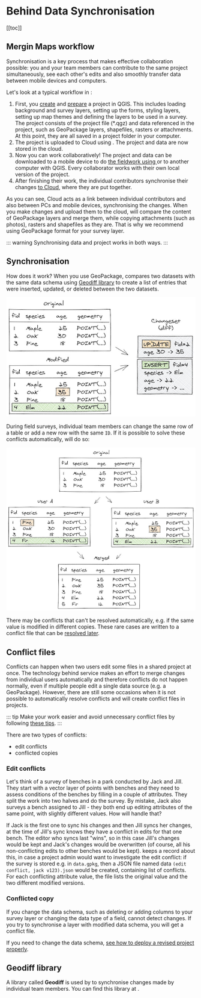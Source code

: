 # Behind Data Synchronisation
<!-- concept / reference -->
[[toc]]

## Mergin Maps workflow
Synchronisation is a key process that makes effective collaboration possible: you and your team members can contribute to the same project simultaneously, see each other's edits and also smoothly transfer data between mobile devices and computers.

Let's look at a typical workflow in <MainPlatformNameLink />:
1. First, you [create](./create-project/#create-a-project-in-qgis) and [prepare](../gis/features/) a <MainPlatformName /> project in QGIS. This includes loading background and survey layers, setting up the forms, styling layers, setting up map themes and defining the layers to be used in a survey. The <MainPlatformName /> project consists of the project file (*.qgz) and data referenced in the project, such as GeoPackage layers, shapefiles, rasters or attachments. At this point, they are all saved in a project folder in your computer.
2. The <MainPlatformName /> project is uploaded to <MainPlatformNameLink /> Cloud using [<QGISPluginName />](./plugin-sync-project/). The project and data are now stored in the cloud.
3. Now you can work collaboratively! The project and data can be downloaded to a mobile device to do [the fieldwork using <MobileAppName /> ](../tutorials/mobile/) or to another computer with QGIS. Every collaborator works with their own local version of the project.
4. After finishing their work, the individual contributors synchronise their changes [to <MainPlatformName /> Cloud](../tutorials/mobile/#saving-data-to-the-cloud), where they are put together.

As you can see, <MainPlatformName /> Cloud acts as a link between individual contributors and also between PCs and mobile devices, synchronising the changes. When you make changes and upload them to the cloud, <MainPlatformNameLink /> will compare the content of GeoPackage layers and merge them, while copying attachments (such as photos), rasters and shapefiles as they are. That is why we recommend using GeoPackage format for your survey layer.

::: warning
Synchronising data and project works in both ways.
:::

## Synchronisation
How does it work? When you use GeoPackage, <MainPlatformNameLink /> compares two datasets with the same data schema using [Geodiff library](#geodiff-library) to create a list of entries that were inserted, updated, or deleted between the two datasets. 

![Scheme of detecting changes](./geodiff-diff.jpg "Scheme of detecting changes")

During field surveys, individual team members can change the same row of a table or add a new row with the same `ID`. If it is possible to solve these conflicts automatically, <MainPlatformName /> will do so:

![Scheme of merging changes from two users](./geodiff-rebase.jpg "Scheme of merging changes from two users")

There may be conflicts that can't be resolved automatically, e.g. if the same value is modified in different copies. These rare cases are written to a conflict file that can be [resolved later](./missing-data/#there-are-conflict-files-in-the-folder).

## Conflict files
Conflicts can happen when two users edit some files in a shared project at once. The technology behind <MainPlatformNameLink /> service makes an effort to merge changes from individual users automatically and therefore conflicts do not happen normally, even if multiple people edit a single data source (e.g. a GeoPackage). However, there are still some occasions when it is not possible to automatically resolve conflicts and <MainPlatformName /> will create conflict files in projects.

::: tip
Make your work easier and avoid unnecessary conflict files by following [these tips](../layer/best-practice/).
:::

There are two types of conflicts:
- edit conflicts
- conflicted copies

### Edit conflicts
Let's think of a survey of benches in a park conducted by Jack and Jill. They start with a vector layer of points with benches and they need to assess conditions of the benches by filling in a couple of attributes. They split the work into two halves and do the survey. By mistake, Jack also surveys a bench assigned to Jill - they both end up editing attributes of the same point, with slightly different values. How will <MainPlatformName /> handle that?

<!-- TODO: illustration of edits - diamond shape - base, Jack, Jill, result -->

If Jack is the first one to sync his changes and then Jill syncs her changes, at the time of Jill's sync <MainPlatformName /> knows they have a conflict in edits for that one bench. The editor who syncs last "wins", so in this case Jill's changes would be kept and Jack's changes would be overwritten (of course, all his non-conflicting edits to other benches would be kept). <MainPlatformName /> keeps a record about this, in case a project admin would want to investigate the edit conflict: if the survey is stored e.g. in `data.gpkg`, then a JSON file named data `(edit conflict, jack v123).json` would be created, containing list of conflicts. For each conflicting attribute value, the file lists the original value and the two different modified versions.

### Conflicted copy
If you change the data schema, such as deleting or adding columns to your survey layer or changing the data type of a field, <MainPlatformName /> cannot detect changes. If you try to synchronise a layer with modified data schema, you will get a conflict file.

If you need to change the data schema, [see how to deploy a revised project properly](./deploy-new-project/).
 
<!-- TODO: example when that happens (change of database schema) -->

## Geodiff library
A library called **Geodiff** is used by <MainPlatformNameLink /> to synchronise changes made by individual team members. You can find this library at <GitHubRepo id="MerginMaps/geodiff" /> .
